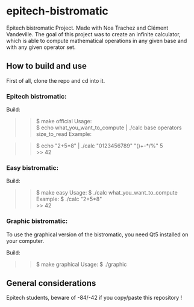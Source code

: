 # epitech-bistromatic

Epitech bistromatic Project. Made with Noa Trachez and Clément Vandeville.
The goal of this project was to create an infinite calculator, which is able to compute mathematical operations in any given base and with any given operator set.

## How to build and use

First of all, clone the repo and cd into it.

### Epitech bistromatic:

Build:  
>> $ make official
Usage:  
>> $ echo what_you_want_to_compute | ./calc base operators size_to_read
Example:

>> $ echo "2+5\*8" | ./calc "0123456789" "()+-\*/%" 5  
>> \>\> 42
### Easy bistromatic:

Build:
>> $ make easy
Usage:
>> $ ./calc what_you_want_to_compute
Example:
>> $ ./calc "2+5\*8"  
>> \>\> 42
### Graphic bistromatic:

To use the graphical version of the bistromatic, you need Qt5 installed on your computer.

Build:
>> $ make graphical
Usage:
>> $ ./graphic
## General considerations

Epitech students, beware of -84/-42 if you copy/paste this repository !